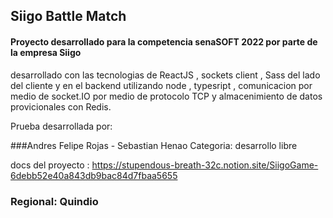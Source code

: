 ## Siigo Battle Match

#### Proyecto desarrollado para la competencia senaSOFT 2022 por parte de la empresa Siigo 

desarrollado con las tecnologias de ReactJS , sockets client , Sass del lado del cliente y en el backend utilizando node , typesript , comunicacion por medio de socket.IO por medio de protocolo TCP y almacenimiento de datos provicionales con Redis.

Prueba desarrollada por:

###Andres Felipe Rojas - Sebastian Henao
Categoria: desarrollo libre

docs del proyecto : https://stupendous-breath-32c.notion.site/SiigoGame-6debb52e40a843db9bac84d7fbaa5655

### Regional: Quindio
